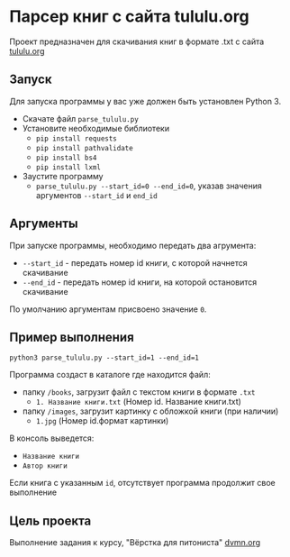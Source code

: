 # Парсер книг с сайта tululu.org

Проект предназначен для скачивания книг в формате .txt с сайта [tululu.org](https://tululu.org/)

## Запуск

Для запуска программы у вас уже должен быть установлен Python 3.

- Скачате файл `parse_tululu.py`
- Установите необходимые библиотеки
  * `pip install requests`
  * `pip install pathvalidate`
  * `pip install bs4`
  * `pip install lxml`
- Заустите программу
  * `parse_tululu.py --start_id=0 --end_id=0`, указав значения аргументов `--start_id` и `end_id`

## Аргументы

При запуске программы, необходимо передать два агрумента:
- `--start_id` - передать номер id книги, с которой начнется скачивание
- `--end_id` - передать номер id книги, на которой остановится скачивание

По умолчанию аргументам присвоено значение `0`.

## Пример выполнения

`python3 parse_tululu.py --start_id=1 --end_id=1`

Программа создаст в каталоге где находится файл: 
- папку `/books`, загрузит файл с текстом книги в формате `.txt`
  * `1. Название книги.txt` (Номер id. Название книги.txt)
- папку `/images`, загрузит картинку с обложкой книги (при наличии)
  * `1.jpg` (Номер id.формат картинки)

В консоль выведется:
- `Название книги`
- `Автор книги`

Если книга с указанным `id`, отсутствует программа продолжит свое выполнение

## Цель проекта

Выполнение задания к курсу, "Вёрстка для питониста" [dvmn.org](https://dvmn.org/)
